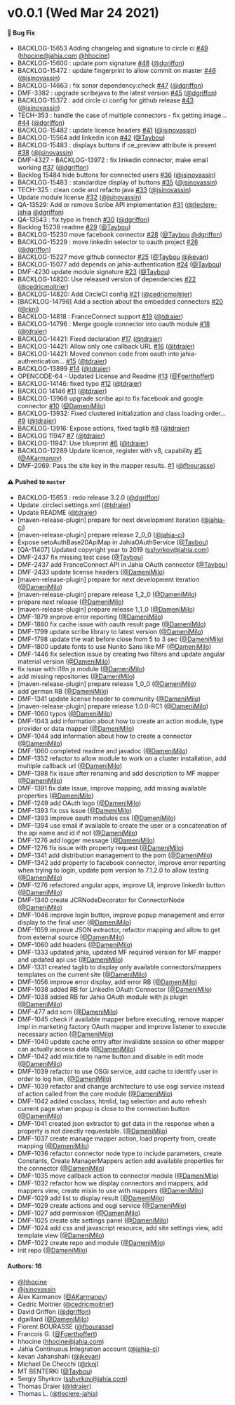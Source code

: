 # v0.0.1 (Wed Mar 24 2021)

#### 🐛 Bug Fix

- BACKLOG-15653 Adding changelog and signature to circle ci [#49](https://github.com/Jahia/jahia-oauth/pull/49) (hhocine@jahia.com [@hhocine](https://github.com/hhocine))
- BACKLOG-15600 : update pom signature [#48](https://github.com/Jahia/jahia-oauth/pull/48) ([@dgriffon](https://github.com/dgriffon))
- BACKLOG-15472 : update fingerprint to allow commit on master [#46](https://github.com/Jahia/jahia-oauth/pull/46) ([@jsinovassin](https://github.com/jsinovassin))
- BACKLOG-14663 : fix sonar dependency:check [#47](https://github.com/Jahia/jahia-oauth/pull/47) ([@dgriffon](https://github.com/dgriffon))
- DMF-3382 : upgrade scribejava to the latest version [#45](https://github.com/Jahia/jahia-oauth/pull/45) ([@dgriffon](https://github.com/dgriffon))
- BACKLOG-15372 : add circle ci config for github release [#43](https://github.com/Jahia/jahia-oauth/pull/43) ([@jsinovassin](https://github.com/jsinovassin))
- TECH-353 : handle the case of multiple connectors - fix getting image… [#44](https://github.com/Jahia/jahia-oauth/pull/44) ([@dgriffon](https://github.com/dgriffon))
- BACKLOG-15482 : update licence headers [#41](https://github.com/Jahia/jahia-oauth/pull/41) ([@jsinovassin](https://github.com/jsinovassin))
- BACKLOG-15564 add linkedin icon [#42](https://github.com/Jahia/jahia-oauth/pull/42) ([@Taybou](https://github.com/Taybou))
- BACKLOG-15483 : displays buttons if ce_preview attribute is present [#38](https://github.com/Jahia/jahia-oauth/pull/38) ([@jsinovassin](https://github.com/jsinovassin))
- DMF-4327 - BACKLOG-13972 : fix linkedin connector, make email working [#37](https://github.com/Jahia/jahia-oauth/pull/37) ([@dgriffon](https://github.com/dgriffon))
- Backlog 15484 hide buttons for connected users [#36](https://github.com/Jahia/jahia-oauth/pull/36) ([@jsinovassin](https://github.com/jsinovassin))
- BACKLOG-15483 : standardize display of buttons [#35](https://github.com/Jahia/jahia-oauth/pull/35) ([@jsinovassin](https://github.com/jsinovassin))
- TECH-325 : clean code and refacto java [#33](https://github.com/Jahia/jahia-oauth/pull/33) ([@jsinovassin](https://github.com/jsinovassin))
- Update module license [#32](https://github.com/Jahia/jahia-oauth/pull/32) ([@jsinovassin](https://github.com/jsinovassin))
- QA-13529: Add or remove Scribe API implementation [#31](https://github.com/Jahia/jahia-oauth/pull/31) ([@tleclere-jahia](https://github.com/tleclere-jahia) [@dgriffon](https://github.com/dgriffon))
- QA-13543 : fix typo in french [#30](https://github.com/Jahia/jahia-oauth/pull/30) ([@dgriffon](https://github.com/dgriffon))
- Backlog 15238 readme [#29](https://github.com/Jahia/jahia-oauth/pull/29) ([@Taybou](https://github.com/Taybou))
- BACKLOG-15230 move facebook connector [#28](https://github.com/Jahia/jahia-oauth/pull/28) ([@Taybou](https://github.com/Taybou) [@dgriffon](https://github.com/dgriffon))
- BACKLOG-15229 : move linkedin selector to oauth project [#26](https://github.com/Jahia/jahia-oauth/pull/26) ([@dgriffon](https://github.com/dgriffon))
- BACKLOG-15227 move github connector [#25](https://github.com/Jahia/jahia-oauth/pull/25) ([@Taybou](https://github.com/Taybou) [@jkevan](https://github.com/jkevan))
- BACKLOG-15077 add depends on jahia-authentication [#24](https://github.com/Jahia/jahia-oauth/pull/24) ([@Taybou](https://github.com/Taybou))
- DMF-4230 update module signature [#23](https://github.com/Jahia/jahia-oauth/pull/23) ([@Taybou](https://github.com/Taybou))
- BACKLOG-14820: Use released version of dependencies [#22](https://github.com/Jahia/jahia-oauth/pull/22) ([@cedricmoitrier](https://github.com/cedricmoitrier))
- BACKLOG-14820: Add CircleCI config [#21](https://github.com/Jahia/jahia-oauth/pull/21) ([@cedricmoitrier](https://github.com/cedricmoitrier))
- [BACKLOG-14796] Add a section about the embedded connectors [#20](https://github.com/Jahia/jahia-oauth/pull/20) ([@rknj](https://github.com/rknj))
- BACKLOG-14818 : FranceConnect support [#19](https://github.com/Jahia/jahia-oauth/pull/19) ([@tdraier](https://github.com/tdraier))
- BACKLOG-14796 : Merge google connector into oauth module [#18](https://github.com/Jahia/jahia-oauth/pull/18) ([@tdraier](https://github.com/tdraier))
- BACKLOG-14421: Fixed declaration [#17](https://github.com/Jahia/jahia-oauth/pull/17) ([@tdraier](https://github.com/tdraier))
- BACKLOG-14421: Allow only one callback URL [#16](https://github.com/Jahia/jahia-oauth/pull/16) ([@tdraier](https://github.com/tdraier))
- BACKLOG-14421: Moved common code from oauth into jahia-authentication… [#15](https://github.com/Jahia/jahia-oauth/pull/15) ([@tdraier](https://github.com/tdraier))
- BACKLOG-13899 [#14](https://github.com/Jahia/jahia-oauth/pull/14) ([@tdraier](https://github.com/tdraier))
- OPENCODE-64 - Updated License and Readme [#13](https://github.com/Jahia/jahia-oauth/pull/13) ([@Fgerthoffert](https://github.com/Fgerthoffert))
- BACKLOG-14146: fixed typo [#12](https://github.com/Jahia/jahia-oauth/pull/12) ([@tdraier](https://github.com/tdraier))
- BACKLOG 14146 [#11](https://github.com/Jahia/jahia-oauth/pull/11) ([@tdraier](https://github.com/tdraier))
- BACKLOG-13968 upgrade scribe api to fix facebook and google connector [#10](https://github.com/Jahia/jahia-oauth/pull/10) ([@DameniMilo](https://github.com/DameniMilo))
- BACKLOG-13932: Fixed clustered initialization and class loading order… [#9](https://github.com/Jahia/jahia-oauth/pull/9) ([@tdraier](https://github.com/tdraier))
- BACKLOG-13916: Expose actions, fixed taglib [#8](https://github.com/Jahia/jahia-oauth/pull/8) ([@tdraier](https://github.com/tdraier))
- BACKLOG 11947 [#7](https://github.com/Jahia/jahia-oauth/pull/7) ([@tdraier](https://github.com/tdraier))
- BACKLOG-11947: Use blueprint [#6](https://github.com/Jahia/jahia-oauth/pull/6) ([@tdraier](https://github.com/tdraier))
- BACKLOG-12289 Update licence, register with v8, capability [#5](https://github.com/Jahia/jahia-oauth/pull/5) ([@AKarmanov](https://github.com/AKarmanov))
- DMF-2069: Pass the site key in the mapper results. [#1](https://github.com/Jahia/jahia-oauth/pull/1) ([@fbourasse](https://github.com/fbourasse))

#### ⚠️ Pushed to `master`

- BACKLOG-15653 : redo release 3.2.0 ([@dgriffon](https://github.com/dgriffon))
- Update .circleci.settings.xml ([@tdraier](https://github.com/tdraier))
- Update README ([@tdraier](https://github.com/tdraier))
- [maven-release-plugin] prepare for next development iteration ([@jahia-ci](https://github.com/jahia-ci))
- [maven-release-plugin] prepare release 2_0_0 ([@jahia-ci](https://github.com/jahia-ci))
- Expose setoAuthBase20ApiMap in JahiaOAuthService ([@Taybou](https://github.com/Taybou))
- [QA-11407] Updated copyright year to 2019 (sshyrkov@jahia.com)
- DMF-2437 fix missing test case ([@Taybou](https://github.com/Taybou))
- DMF-2437 add FranceConnect API in Jahia OAuth connector ([@Taybou](https://github.com/Taybou))
- DMF-2433 update license headers ([@DameniMilo](https://github.com/DameniMilo))
- [maven-release-plugin] prepare for next development iteration ([@DameniMilo](https://github.com/DameniMilo))
- [maven-release-plugin] prepare release 1_2_0 ([@DameniMilo](https://github.com/DameniMilo))
- prepare next release ([@DameniMilo](https://github.com/DameniMilo))
- [maven-release-plugin] prepare release 1_1_0 ([@DameniMilo](https://github.com/DameniMilo))
- DMF-1879 improve error reporting ([@DameniMilo](https://github.com/DameniMilo))
- DMF-1880 fix cache issue with oauth result page ([@DameniMilo](https://github.com/DameniMilo))
- DMF-1799 update scribe library to latest version ([@DameniMilo](https://github.com/DameniMilo))
- DMF-1798 update the wait before close from 5 to 3 sec ([@DameniMilo](https://github.com/DameniMilo))
- DMF-1800 update fonts to use Nunito Sans like MF ([@DameniMilo](https://github.com/DameniMilo))
- DMF-1446 fix selection issue by creating two filters and update angular material version ([@DameniMilo](https://github.com/DameniMilo))
- fix issue with i18n js module ([@DameniMilo](https://github.com/DameniMilo))
- add missing repositories ([@DameniMilo](https://github.com/DameniMilo))
- [maven-release-plugin] prepare release 1_0_0 ([@DameniMilo](https://github.com/DameniMilo))
- add german RB ([@DameniMilo](https://github.com/DameniMilo))
- DMF-1341 update license header to community ([@DameniMilo](https://github.com/DameniMilo))
- [maven-release-plugin] prepare release 1.0.0-RC1 ([@DameniMilo](https://github.com/DameniMilo))
- DMF-1060 typos ([@DameniMilo](https://github.com/DameniMilo))
- DMF-1043 add information about how to create an action module, type provider or data mapper ([@DameniMilo](https://github.com/DameniMilo))
- DMF-1044 add information about how to create a connector ([@DameniMilo](https://github.com/DameniMilo))
- DMF-1060 completed readme and javadoc ([@DameniMilo](https://github.com/DameniMilo))
- DMF-1352 refactor to allow module to work on a cluster installation, add multiple callback url ([@DameniMilo](https://github.com/DameniMilo))
- DMF-1398 fix issue after renaming and add description to MF mapper ([@DameniMilo](https://github.com/DameniMilo))
- DMF-1391 fix date issue, improve mapping, add missing available properties ([@DameniMilo](https://github.com/DameniMilo))
- DMF-1249 add OAuth logo ([@DameniMilo](https://github.com/DameniMilo))
- DMF-1393 fix css issue ([@DameniMilo](https://github.com/DameniMilo))
- DMF-1393 improve oauth modules css ([@DameniMilo](https://github.com/DameniMilo))
- DMF-1394 use email if available to create the user or a concatenation of the api name and id if not ([@DameniMilo](https://github.com/DameniMilo))
- DMF-1276 add logger message ([@DameniMilo](https://github.com/DameniMilo))
- DMF-1276 fix issue with property request ([@DameniMilo](https://github.com/DameniMilo))
- DMF-1341 add distribution management to the pom ([@DameniMilo](https://github.com/DameniMilo))
- DMF-1342 add property to facebook connector, improve error reporting when trying to login, update pom version to 7.1.2.0 to allow testing ([@DameniMilo](https://github.com/DameniMilo))
- DMF-1276 refactored angular apps, improve UI, improve linkedIn button ([@DameniMilo](https://github.com/DameniMilo))
- DMF-1340 create JCRNodeDecorator for ConnectorNode ([@DameniMilo](https://github.com/DameniMilo))
- DMF-1046 improve login button, improve popup management and error display to the final user ([@DameniMilo](https://github.com/DameniMilo))
- DMF-1059 improve JSON extractor, refactor mapping and allow to get from external source ([@DameniMilo](https://github.com/DameniMilo))
- DMF-1060 add headers ([@DameniMilo](https://github.com/DameniMilo))
- DMF-1333 updated jahia, updated MF required version for MF mapper and updated api use ([@DameniMilo](https://github.com/DameniMilo))
- DMF-1331 created taglib to display only available connectors/mappers templates on the current site ([@DameniMilo](https://github.com/DameniMilo))
- DMF-1056 improve error display, add error RB ([@DameniMilo](https://github.com/DameniMilo))
- DMF-1038 added RB for LinkedIn OAuth Connector ([@DameniMilo](https://github.com/DameniMilo))
- DMF-1038 added RB for Jahia OAuth module with js plugin ([@DameniMilo](https://github.com/DameniMilo))
- DMF-477 add scm ([@DameniMilo](https://github.com/DameniMilo))
- DMF-1045 check if available mapper before executing, remove mapper impl in marketing factory OAuth mapper and improve listener to execute necessary action ([@DameniMilo](https://github.com/DameniMilo))
- DMF-1040 update cache entry after invalidate session so other mapper can actually access data ([@DameniMilo](https://github.com/DameniMilo))
- DMF-1042 add mix:title to name button and disable in edit mode ([@DameniMilo](https://github.com/DameniMilo))
- DMF-1039 refactor to use OSGi service, add cache to identify user in order to log him, ([@DameniMilo](https://github.com/DameniMilo))
- DMF-1039 refactor and change architecture to use osgi service instead of action called from the core module ([@DameniMilo](https://github.com/DameniMilo))
- DMF-1042 added cssclass, htmlid, tag selection and auto refresh current page when popup is close to the connection button ([@DameniMilo](https://github.com/DameniMilo))
- DMF-1041 created json extractor to get data in the response when a property is not directly requestable. ([@DameniMilo](https://github.com/DameniMilo))
- DMF-1037 create manage mapper action, load property from, create mapping ([@DameniMilo](https://github.com/DameniMilo))
- DMF-1036 refactor connector node type to include parameters, create Constants, Create ManagerMappers action add available properties for the connector ([@DameniMilo](https://github.com/DameniMilo))
- DMF-1035 move callback action to connector module ([@DameniMilo](https://github.com/DameniMilo))
- DMF-1032 refactor how we display connectors and mappers, add mappers view, create mixin to use with mappers ([@DameniMilo](https://github.com/DameniMilo))
- DMF-1029 add list to display result ([@DameniMilo](https://github.com/DameniMilo))
- DMF-1029 create actions and osgi service ([@DameniMilo](https://github.com/DameniMilo))
- DMF-1027 add permission ([@DameniMilo](https://github.com/DameniMilo))
- DMF-1025 create site settings panel ([@DameniMilo](https://github.com/DameniMilo))
- DMF-1024 add css and javascript resource, add site settings view, add template view ([@DameniMilo](https://github.com/DameniMilo))
- DMF-1022 create repo and module ([@DameniMilo](https://github.com/DameniMilo))
- init repo ([@DameniMilo](https://github.com/DameniMilo))

#### Authors: 16

- [@hhocine](https://github.com/hhocine)
- [@jsinovassin](https://github.com/jsinovassin)
- Alex Karmanov ([@AKarmanov](https://github.com/AKarmanov))
- Cedric Moitrier ([@cedricmoitrier](https://github.com/cedricmoitrier))
- David Griffon ([@dgriffon](https://github.com/dgriffon))
- dgaillard ([@DameniMilo](https://github.com/DameniMilo))
- Florent BOURASSE ([@fbourasse](https://github.com/fbourasse))
- Francois G. ([@Fgerthoffert](https://github.com/Fgerthoffert))
- hhocine (hhocine@jahia.com)
- Jahia Continuous Integration account ([@jahia-ci](https://github.com/jahia-ci))
- kevan Jahanshahi ([@jkevan](https://github.com/jkevan))
- Michael De Checchi ([@rknj](https://github.com/rknj))
- MT BENTERKI ([@Taybou](https://github.com/Taybou))
- Sergiy Shyrkov (sshyrkov@jahia.com)
- Thomas Draier ([@tdraier](https://github.com/tdraier))
- Thomas L. ([@tleclere-jahia](https://github.com/tleclere-jahia))
